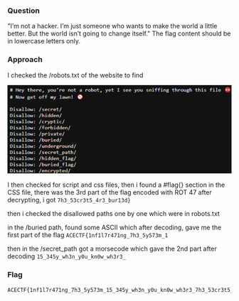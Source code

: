 ### Question
"I’m not a hacker. I’m just someone who wants to make the world a little better. But the world isn’t
going to change itself."
The flag content should be in lowercase letters only.

### Approach

I checked the /robots.txt of the website to find

![alt text](images/image6.png)

I then checked for script and css files,
then i found a #flag{} section in the CSS file,
there was the 3rd part of the flag encoded with ROT 47
after decrypting, i got ```7h3_53cr3t5_4r3_bur13d}```

then i checked the disallowed paths one by one which were in robots.txt

in the /buried path, found some ASCII which after decoding, gave me the first part of the flag
```ACECTF{1nf1l7r471ng_7h3_5y573m_1```

then in the /secret_path got a morsecode which gave the 2nd part after decoding
```15_345y_wh3n_y0u_kn0w_wh3r3_```



### **Flag**
```
ACECTF{1nf1l7r471ng_7h3_5y573m_15_345y_wh3n_y0u_kn0w_wh3r3_7h3_53cr3t5_4r3_bur13d}
```